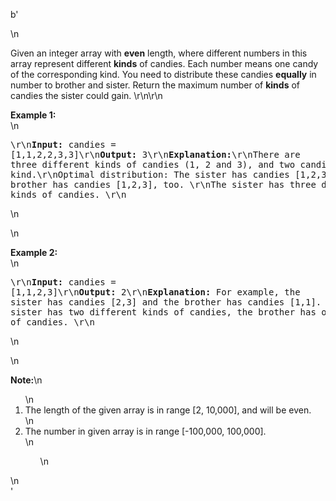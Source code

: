 b'<div class="question-description">\n<p>Given an integer array with <b>even</b> length, where different numbers in this array represent different <b>kinds</b> of candies. Each number means one candy of the corresponding kind. You need to distribute these candies <b>equally</b> in number to brother and sister. Return the maximum number of <b>kinds</b> of candies the sister could gain. \r\n\r\n<p><b>Example 1:</b><br/>\n<pre>\r\n<b>Input:</b> candies = [1,1,2,2,3,3]\r\n<b>Output:</b> 3\r\n<b>Explanation:</b>\r\nThere are three different kinds of candies (1, 2 and 3), and two candies for each kind.\r\nOptimal distribution: The sister has candies [1,2,3] and the brother has candies [1,2,3], too. \r\nThe sister has three different kinds of candies. \r\n</pre>\n</p>\n<p><b>Example 2:</b><br/>\n<pre>\r\n<b>Input:</b> candies = [1,1,2,3]\r\n<b>Output:</b> 2\r\n<b>Explanation:</b> For example, the sister has candies [2,3] and the brother has candies [1,1]. \r\nThe sister has two different kinds of candies, the brother has only one kind of candies. \r\n</pre>\n</p>\n<p><b>Note:</b>\n<ol>\n<li>The length of the given array is in range [2, 10,000], and will be even.</li>\n<li>The number in given array is in range [-100,000, 100,000].</li>\n<ol>\n</ol></ol></p></p>\n</div>'